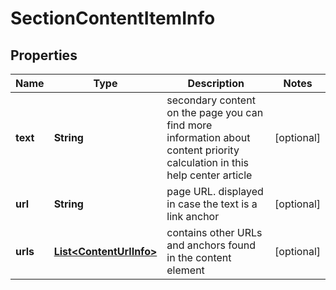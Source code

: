 

# SectionContentItemInfo


## Properties

| Name | Type | Description | Notes |
|------------ | ------------- | ------------- | -------------|
|**text** | **String** | secondary content on the page you can find more information about content priority calculation in this help center article |  [optional] |
|**url** | **String** | page URL. displayed in case the text is a link anchor |  [optional] |
|**urls** | [**List&lt;ContentUrlInfo&gt;**](ContentUrlInfo.md) | contains other URLs and anchors found in the content element |  [optional] |



